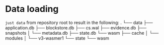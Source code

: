 # Data loading
`just data` from repository root to result in the following:
.
└── data
    ├── application.db
    ├── blockstore.db
    ├── cs.wal
    ├── evidence.db
    ├── snapshots
    │   └── metadata.db
    ├── state.db
    └── wasm
        ├── cache
        │   └── modules
        │       └── v3-wasmer1
        └── state
            └── wasm